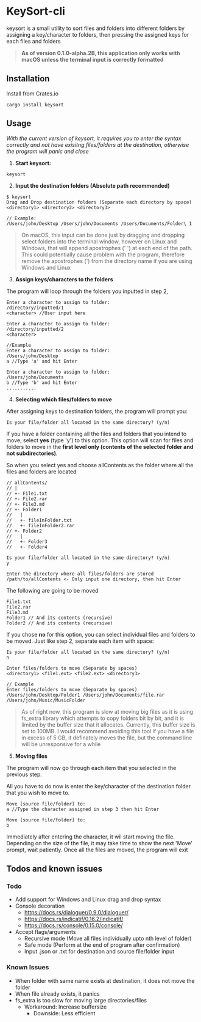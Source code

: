 # KeySort-cli

keysort is a small utility to sort files and folders into different folders by assigning a key/character to folders, then
pressing the assigned keys for each files and folders

> **As of version 0.1.0-alpha.2B, this application only works with macOS unless the 
terminal input is correctly formatted**

## Installation

Install from Crates.io
```
cargo install keysort
```

## Usage

_With the current version of keysort, it requires you to enter the syntax correctly and not have exisitng files/folders at the destination, otherwise the program will panic and close_

1. **Start keysort:**
```
keysort
```

2. **Input the **destination** folders (Absolute path recommended)**
```
$ keysort
Drag and Drop destination folders (Separate each directory by space)
<directory1> <directory2> <directory3>

// Example:
/Users/john/Desktop /Users/john/Documents /Users/Documents/Folder\ 1
```
> On macOS, this input can be done just by dragging and dropping select folders into the terminal window,
however on Linux and Windows, that will append apostrophes (' ') at each end of the path. This could potentially cause problem with the program,
therefore remove the apostrophes (') from the directory name if you are using Windows and Linux

3. **Assign keys/characters to the folders**

The program will loop through the folders you inputted in step 2, 
```
Enter a character to assign to folder:
/directory/inputted/1
<character> //User input here

Enter a character to assign to folder:
/directory/inputted/2
<character>

//Example
Enter a character to assign to folder:
/Users/john/Desktop
a //Type 'a' and hit Enter

Enter a character to assign to folder:
/Users/john/Documents
b //Type 'b' and hit Enter
...........
```

4. **Selecting which files/folders to move**

After assigning keys to destination folders, the program will prompt you:
```
Is your file/folder all located in the same directory? (y/n)
```

If you have a folder containing all the files and folders that you intend to move, 
select **yes** (type 'y') to this option. This option will scan for files and folders to move in the **first level only (contents of the selected folder and not subdirectories)**.

So when you select yes and choose allContents as the folder where all the files and folders are located
```
// allContents/
// |
// +- File1.txt
// +- File2.rar
// +- File3.md
// +- Folder1
//   |
//   +- fileInFolder.txt
//   +- fileInFolder2.rar
// +- Folder2
//   |
//   +- Folder3
//   +- Folder4

Is your file/folder all located in the same directory? (y/n)
y

Enter the directory where all files/folders are stored
/path/to/allContents <- Only input one directory, then hit Enter
```
The following are going to be moved
```
File1.txt
File2.rar
File3.md
Folder1 // And its contents (recursive)
Folder2 // And its contents (recursive)
```

If you chose **no** for this option, you can select individual files and folders to be moved. Just like step 2,
separate each item with space:
```
Is your file/folder all located in the same directory? (y/n)
n

Enter files/folders to move (Separate by spaces)
<directory1> <file1.ext> <file2.ext> <directory3>

// Example
Enter files/folders to move (Separate by spaces)
/Users/john/Desktop/Folder1 /Users/john/Documents/file.rar /Users/john/Music/MusicFolder
```

> As of right now, this program is slow at moving big files as it is using fs_extra library which attempts to copy folders bit by bit, 
> and it is limited by the buffer size that it allocates. Currently, this buffer size is set to 100MB. I would recommend avoiding this tool if you have a file in excess 
> of 5 GB, it definately moves the file, but the command line will be unresponsive for a while

5. **Moving files**

The program will now go through each item that you selected in the previous step.

All you have to do now is enter the key/character of the destination folder that you wish to move to. 
```
Move [source file/folder] to:
a //Type the character assigned in step 3 then hit Enter

Move [source file/folder] to:
b
```
Immediately after entering the character, it wil start moving the file.
Depending on the size of the file, it may take time to show the next 'Move' prompt, wait patiently.
Once all the files are moved, the program will exit

## Todos and known issues
### Todo
- Add support for Windows and Linux drag and drop syntax
- Console decoration
    - https://docs.rs/dialoguer/0.9.0/dialoguer/
    - https://docs.rs/indicatif/0.16.2/indicatif/
    - https://docs.rs/console/0.15.0/console/
- Accept flags/arguments
  - Recursive mode (Move all files individually upto nth level of folder)
  - Safe mode (Perform at the end of program after confirmation)
  - Input .json or .txt for destination and source file/folder input

### Known Issues
- When folder with same name exists at destination, it does not move the folder
- When file already exists, it panics
- fs_extra is too slow for moving large directories/files
    - Workaround: Increase buffersize
        - Downside: Less efficient
